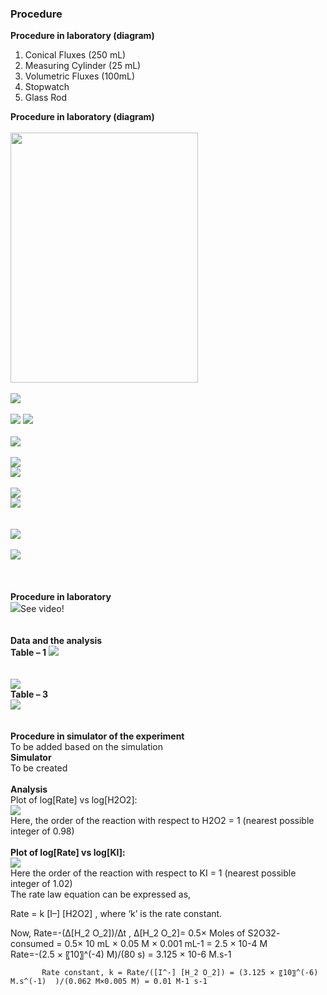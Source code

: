 ### Procedure
<b>Procedure in laboratory (diagram)</b><br>

1)	Conical Fluxes (250 mL)
2)	Measuring Cylinder (25 mL)
3)	Volumetric Fluxes (100mL)
4)	Stopwatch
5)	Glass Rod 

<b>Procedure in laboratory (diagram)</b><br>
<br>
<img src="images/fig3.png" width="300" height="400"><br>
<br>
<img src="images/fig44.png"><br>
<br>
<img src="images/fig5.png">
<img src="images/fig44.png"><br>
<br>
<img src="images/fig6.jpg"><br>
<br>
<img src="images/fig7.jpg"><br>
<img src="images/fig8.png"><br>
<br>
<img src="images/fig9.png"><br>
<img src="images/fig10.png"><br>
<br>
<br>
<img src="images/fig11.png"><br>
<br>
<img src="images/fig12.png"><br>
<br>
<br>
<br>
<b>Procedure in laboratory</b><br>
<img src="images/fig13.png">See video!<br>
<br>
<br>
<b>Data and the analysis</b><br>
<b>Table – 1</b>
<img src="images/fig14.png"><br>
<br>
<br>
<img src="images/fig15.png"><br>
<b>Table – 3</b><br>
<img src="images/fig16.png"><br>
<br>
<br>
<b>Procedure in simulator of the experiment</b><br>
To be added based on the simulation<br>
<b>Simulator</b><br>
To be created<br>
<br>
<b>Analysis</b><br>
Plot of log[Rate] vs log[H2O2]:<br>
<img src="images/fig17.png"><br>
Here, the order of the reaction with respect to H2O2 = 1 (nearest possible integer of 0.98)<br>
<br>
<b>Plot of log[Rate] vs log[KI]:</b><br>
<img src="images/fig18.png"><br>
Here the order of the reaction with respect to KI = 1 (nearest possible integer of 1.02)<br>
The rate law equation can be expressed as,<br>

Rate = k [I–] [H2O2]  , where ‘k’ is the rate constant.<br>

Now, Rate=-(∆[H_2 O_2])/∆t  ,        ∆[H_2 O_2]= 0.5× Moles of S2O32- consumed
                                                               = 0.5× 10 mL × 0.05 M × 0.001 mL-1
                                                               = 2.5 × 10-4 M <br>
          Rate=-(2.5 × 〖10〗^(-4)  M)/(80 s) = 3.125 × 10-6 M.s-1 <br>

           Rate constant, k = Rate/([I^-] [H_2 O_2]) = (3.125 × 〖10〗^(-6)  M.s^(-1)  )/(0.062 M×0.005 M) = 0.01 M-1 s-1

























